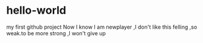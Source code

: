 # hello-world
my first github project
Now I know I am newplayer ,I don't like this felling ,so weak.to be more strong ,I won't give up
